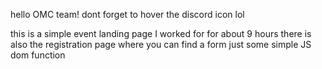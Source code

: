 hello OMC team!
dont forget to hover the discord icon lol

this is a simple event landing page I worked for for about 9 hours
there is also the registration page where you can find a form
just some simple JS dom function
